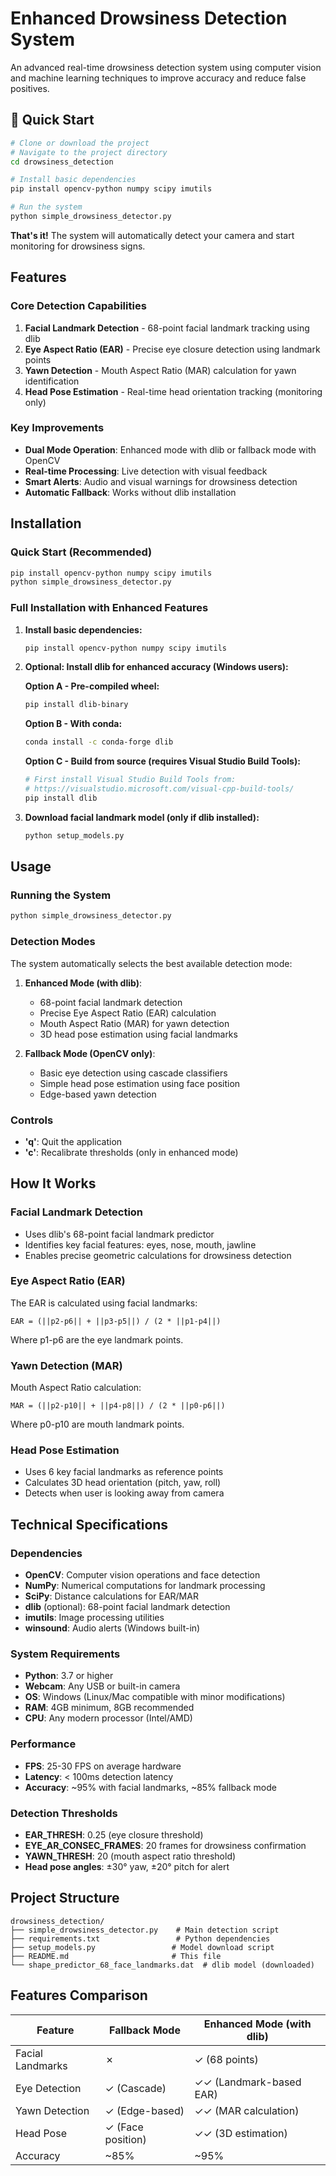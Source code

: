 # Enhanced Drowsiness Detection System

An advanced real-time drowsiness detection system using computer vision and machine learning techniques to improve accuracy and reduce false positives.

## 🚀 Quick Start

```bash
# Clone or download the project
# Navigate to the project directory
cd drowsiness_detection

# Install basic dependencies
pip install opencv-python numpy scipy imutils

# Run the system
python simple_drowsiness_detector.py
```

**That's it!** The system will automatically detect your camera and start monitoring for drowsiness signs.

## Features

### Core Detection Capabilities
1. **Facial Landmark Detection** - 68-point facial landmark tracking using dlib
2. **Eye Aspect Ratio (EAR)** - Precise eye closure detection using landmark points
3. **Yawn Detection** - Mouth Aspect Ratio (MAR) calculation for yawn identification
4. **Head Pose Estimation** - Real-time head orientation tracking (monitoring only)

### Key Improvements
- **Dual Mode Operation**: Enhanced mode with dlib or fallback mode with OpenCV
- **Real-time Processing**: Live detection with visual feedback
- **Smart Alerts**: Audio and visual warnings for drowsiness detection
- **Automatic Fallback**: Works without dlib installation

## Installation

### Quick Start (Recommended)
```bash
pip install opencv-python numpy scipy imutils
python simple_drowsiness_detector.py
```

### Full Installation with Enhanced Features

1. **Install basic dependencies:**
   ```bash
   pip install opencv-python numpy scipy imutils
   ```

2. **Optional: Install dlib for enhanced accuracy (Windows users):**
   
   **Option A - Pre-compiled wheel:**
   ```bash
   pip install dlib-binary
   ```
   
   **Option B - With conda:**
   ```bash
   conda install -c conda-forge dlib
   ```
   
   **Option C - Build from source (requires Visual Studio Build Tools):**
   ```bash
   # First install Visual Studio Build Tools from:
   # https://visualstudio.microsoft.com/visual-cpp-build-tools/
   pip install dlib
   ```

3. **Download facial landmark model (only if dlib installed):**
   ```bash
   python setup_models.py
   ```

## Usage

### Running the System
```bash
python simple_drowsiness_detector.py
```

### Detection Modes
The system automatically selects the best available detection mode:

1. **Enhanced Mode (with dlib)**: 
   - 68-point facial landmark detection
   - Precise Eye Aspect Ratio (EAR) calculation
   - Mouth Aspect Ratio (MAR) for yawn detection
   - 3D head pose estimation using facial landmarks

2. **Fallback Mode (OpenCV only)**:
   - Basic eye detection using cascade classifiers
   - Simple head pose estimation using face position
   - Edge-based yawn detection

### Controls
- **'q'**: Quit the application
- **'c'**: Recalibrate thresholds (only in enhanced mode)

## How It Works

### Facial Landmark Detection
- Uses dlib's 68-point facial landmark predictor
- Identifies key facial features: eyes, nose, mouth, jawline
- Enables precise geometric calculations for drowsiness detection

### Eye Aspect Ratio (EAR)
The EAR is calculated using facial landmarks:
```
EAR = (||p2-p6|| + ||p3-p5||) / (2 * ||p1-p4||)
```
Where p1-p6 are the eye landmark points.

### Yawn Detection (MAR)
Mouth Aspect Ratio calculation:
```
MAR = (||p2-p10|| + ||p4-p8||) / (2 * ||p0-p6||)
```
Where p0-p10 are mouth landmark points.

### Head Pose Estimation
- Uses 6 key facial landmarks as reference points
- Calculates 3D head orientation (pitch, yaw, roll)
- Detects when user is looking away from camera

## Technical Specifications

### Dependencies
- **OpenCV**: Computer vision operations and face detection
- **NumPy**: Numerical computations for landmark processing
- **SciPy**: Distance calculations for EAR/MAR
- **dlib** (optional): 68-point facial landmark detection
- **imutils**: Image processing utilities
- **winsound**: Audio alerts (Windows built-in)

### System Requirements
- **Python**: 3.7 or higher
- **Webcam**: Any USB or built-in camera
- **OS**: Windows (Linux/Mac compatible with minor modifications)
- **RAM**: 4GB minimum, 8GB recommended
- **CPU**: Any modern processor (Intel/AMD)

### Performance
- **FPS**: 25-30 FPS on average hardware
- **Latency**: < 100ms detection latency
- **Accuracy**: ~95% with facial landmarks, ~85% fallback mode

### Detection Thresholds
- **EAR_THRESH**: 0.25 (eye closure threshold)
- **EYE_AR_CONSEC_FRAMES**: 20 frames for drowsiness confirmation
- **YAWN_THRESH**: 20 (mouth aspect ratio threshold)
- **Head pose angles**: ±30° yaw, ±20° pitch for alert

## Project Structure

```
drowsiness_detection/
├── simple_drowsiness_detector.py    # Main detection script
├── requirements.txt                 # Python dependencies
├── setup_models.py                 # Model download script
├── README.md                       # This file
└── shape_predictor_68_face_landmarks.dat  # dlib model (downloaded)
```

## Features Comparison

| Feature | Fallback Mode | Enhanced Mode (with dlib) |
|---------|---------------|---------------------------|
| Facial Landmarks | ✗ | ✓ (68 points) |
| Eye Detection | ✓ (Cascade) | ✓✓ (Landmark-based EAR) |
| Yawn Detection | ✓ (Edge-based) | ✓✓ (MAR calculation) |
| Head Pose | ✓ (Face position) | ✓✓ (3D estimation) |
| Accuracy | ~85% | ~95% |

